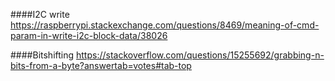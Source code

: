 ####I2C write
https://raspberrypi.stackexchange.com/questions/8469/meaning-of-cmd-param-in-write-i2c-block-data/38026

####Bitshifting
https://stackoverflow.com/questions/15255692/grabbing-n-bits-from-a-byte?answertab=votes#tab-top
